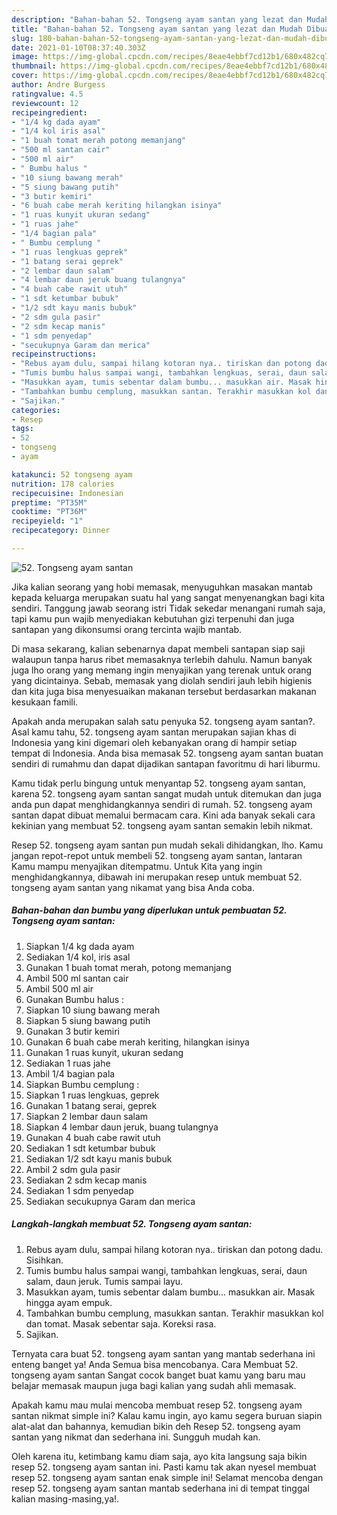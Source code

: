 ```yaml
---
description: "Bahan-bahan 52. Tongseng ayam santan yang lezat dan Mudah Dibuat"
title: "Bahan-bahan 52. Tongseng ayam santan yang lezat dan Mudah Dibuat"
slug: 180-bahan-bahan-52-tongseng-ayam-santan-yang-lezat-dan-mudah-dibuat
date: 2021-01-10T08:37:40.303Z
image: https://img-global.cpcdn.com/recipes/8eae4ebbf7cd12b1/680x482cq70/52-tongseng-ayam-santan-foto-resep-utama.jpg
thumbnail: https://img-global.cpcdn.com/recipes/8eae4ebbf7cd12b1/680x482cq70/52-tongseng-ayam-santan-foto-resep-utama.jpg
cover: https://img-global.cpcdn.com/recipes/8eae4ebbf7cd12b1/680x482cq70/52-tongseng-ayam-santan-foto-resep-utama.jpg
author: Andre Burgess
ratingvalue: 4.5
reviewcount: 12
recipeingredient:
- "1/4 kg dada ayam"
- "1/4 kol iris asal"
- "1 buah tomat merah potong memanjang"
- "500 ml santan cair"
- "500 ml air"
- " Bumbu halus "
- "10 siung bawang merah"
- "5 siung bawang putih"
- "3 butir kemiri"
- "6 buah cabe merah keriting hilangkan isinya"
- "1 ruas kunyit ukuran sedang"
- "1 ruas jahe"
- "1/4 bagian pala"
- " Bumbu cemplung "
- "1 ruas lengkuas geprek"
- "1 batang serai geprek"
- "2 lembar daun salam"
- "4 lembar daun jeruk buang tulangnya"
- "4 buah cabe rawit utuh"
- "1 sdt ketumbar bubuk"
- "1/2 sdt kayu manis bubuk"
- "2 sdm gula pasir"
- "2 sdm kecap manis"
- "1 sdm penyedap"
- "secukupnya Garam dan merica"
recipeinstructions:
- "Rebus ayam dulu, sampai hilang kotoran nya.. tiriskan dan potong dadu. Sisihkan."
- "Tumis bumbu halus sampai wangi, tambahkan lengkuas, serai, daun salam, daun jeruk. Tumis sampai layu."
- "Masukkan ayam, tumis sebentar dalam bumbu... masukkan air. Masak hingga ayam empuk."
- "Tambahkan bumbu cemplung, masukkan santan. Terakhir masukkan kol dan tomat. Masak sebentar saja. Koreksi rasa."
- "Sajikan."
categories:
- Resep
tags:
- 52
- tongseng
- ayam

katakunci: 52 tongseng ayam 
nutrition: 178 calories
recipecuisine: Indonesian
preptime: "PT35M"
cooktime: "PT36M"
recipeyield: "1"
recipecategory: Dinner

---
```



![52. Tongseng ayam santan](https://img-global.cpcdn.com/recipes/8eae4ebbf7cd12b1/680x482cq70/52-tongseng-ayam-santan-foto-resep-utama.jpg)

Jika kalian seorang yang hobi memasak, menyuguhkan masakan mantab kepada keluarga merupakan suatu hal yang sangat menyenangkan bagi kita sendiri. Tanggung jawab seorang istri Tidak sekedar menangani rumah saja, tapi kamu pun wajib menyediakan kebutuhan gizi terpenuhi dan juga santapan yang dikonsumsi orang tercinta wajib mantab.

Di masa  sekarang, kalian sebenarnya dapat membeli santapan siap saji walaupun tanpa harus ribet memasaknya terlebih dahulu. Namun banyak juga lho orang yang memang ingin menyajikan yang terenak untuk orang yang dicintainya. Sebab, memasak yang diolah sendiri jauh lebih higienis dan kita juga bisa menyesuaikan makanan tersebut berdasarkan makanan kesukaan famili. 



Apakah anda merupakan salah satu penyuka 52. tongseng ayam santan?. Asal kamu tahu, 52. tongseng ayam santan merupakan sajian khas di Indonesia yang kini digemari oleh kebanyakan orang di hampir setiap tempat di Indonesia. Anda bisa memasak 52. tongseng ayam santan buatan sendiri di rumahmu dan dapat dijadikan santapan favoritmu di hari liburmu.

Kamu tidak perlu bingung untuk menyantap 52. tongseng ayam santan, karena 52. tongseng ayam santan sangat mudah untuk ditemukan dan juga anda pun dapat menghidangkannya sendiri di rumah. 52. tongseng ayam santan dapat dibuat memalui bermacam cara. Kini ada banyak sekali cara kekinian yang membuat 52. tongseng ayam santan semakin lebih nikmat.

Resep 52. tongseng ayam santan pun mudah sekali dihidangkan, lho. Kamu jangan repot-repot untuk membeli 52. tongseng ayam santan, lantaran Kamu mampu menyajikan ditempatmu. Untuk Kita yang ingin menghidangkannya, dibawah ini merupakan resep untuk membuat 52. tongseng ayam santan yang nikamat yang bisa Anda coba.

<!--inarticleads1-->

##### Bahan-bahan dan bumbu yang diperlukan untuk pembuatan 52. Tongseng ayam santan:

1. Siapkan 1/4 kg dada ayam
1. Sediakan 1/4 kol, iris asal
1. Gunakan 1 buah tomat merah, potong memanjang
1. Ambil 500 ml santan cair
1. Ambil 500 ml air
1. Gunakan  Bumbu halus :
1. Siapkan 10 siung bawang merah
1. Siapkan 5 siung bawang putih
1. Gunakan 3 butir kemiri
1. Gunakan 6 buah cabe merah keriting, hilangkan isinya
1. Gunakan 1 ruas kunyit, ukuran sedang
1. Sediakan 1 ruas jahe
1. Ambil 1/4 bagian pala
1. Siapkan  Bumbu cemplung :
1. Siapkan 1 ruas lengkuas, geprek
1. Gunakan 1 batang serai, geprek
1. Siapkan 2 lembar daun salam
1. Siapkan 4 lembar daun jeruk, buang tulangnya
1. Gunakan 4 buah cabe rawit utuh
1. Sediakan 1 sdt ketumbar bubuk
1. Sediakan 1/2 sdt kayu manis bubuk
1. Ambil 2 sdm gula pasir
1. Sediakan 2 sdm kecap manis
1. Sediakan 1 sdm penyedap
1. Sediakan secukupnya Garam dan merica




<!--inarticleads2-->

##### Langkah-langkah membuat 52. Tongseng ayam santan:

1. Rebus ayam dulu, sampai hilang kotoran nya.. tiriskan dan potong dadu. Sisihkan.
1. Tumis bumbu halus sampai wangi, tambahkan lengkuas, serai, daun salam, daun jeruk. Tumis sampai layu.
1. Masukkan ayam, tumis sebentar dalam bumbu... masukkan air. Masak hingga ayam empuk.
1. Tambahkan bumbu cemplung, masukkan santan. Terakhir masukkan kol dan tomat. Masak sebentar saja. Koreksi rasa.
1. Sajikan.




Ternyata cara buat 52. tongseng ayam santan yang mantab sederhana ini enteng banget ya! Anda Semua bisa mencobanya. Cara Membuat 52. tongseng ayam santan Sangat cocok banget buat kamu yang baru mau belajar memasak maupun juga bagi kalian yang sudah ahli memasak.

Apakah kamu mau mulai mencoba membuat resep 52. tongseng ayam santan nikmat simple ini? Kalau kamu ingin, ayo kamu segera buruan siapin alat-alat dan bahannya, kemudian bikin deh Resep 52. tongseng ayam santan yang nikmat dan sederhana ini. Sungguh mudah kan. 

Oleh karena itu, ketimbang kamu diam saja, ayo kita langsung saja bikin resep 52. tongseng ayam santan ini. Pasti kamu tak akan nyesel membuat resep 52. tongseng ayam santan enak simple ini! Selamat mencoba dengan resep 52. tongseng ayam santan mantab sederhana ini di tempat tinggal kalian masing-masing,ya!.

